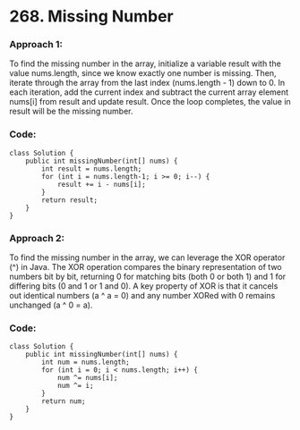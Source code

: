 # 268. Missing Number

### Approach 1:
To find the missing number in the array, initialize a variable result with the value nums.length, since we know exactly one number is missing. Then, iterate through the array from the last index (nums.length - 1) down to 0. In each iteration, add the current index and subtract the current array element nums[i] from result and update result. Once the loop completes, the value in result will be the missing number.

### Code:
```
class Solution {
    public int missingNumber(int[] nums) {
        int result = nums.length;
        for (int i = nums.length-1; i >= 0; i--) {
            result += i - nums[i];
        }
        return result;
    }
}
```

### Approach 2:
To find the missing number in the array, we can leverage the XOR operator (^) in Java. The XOR operation compares the binary representation of two numbers bit by bit, returning 0 for matching bits (both 0 or both 1) and 1 for differing bits (0 and 1 or 1 and 0). A key property of XOR is that it cancels out identical numbers (a ^ a = 0) and any number XORed with 0 remains unchanged (a ^ 0 = a).

### Code:
```
class Solution {
    public int missingNumber(int[] nums) {
        int num = nums.length;
        for (int i = 0; i < nums.length; i++) {
            num ^= nums[i];
            num ^= i;
        }
        return num;
    }
}
```